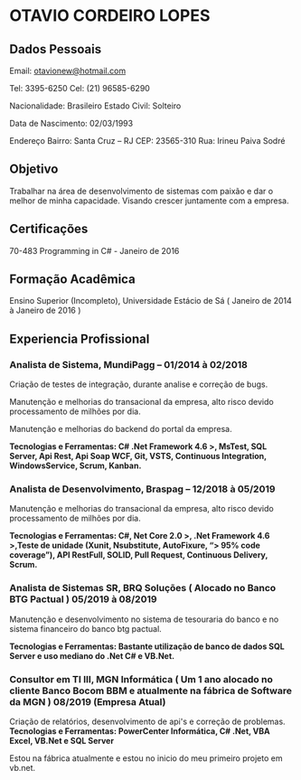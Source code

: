 # OTAVIO CORDEIRO LOPES

## Dados Pessoais

Email: otavionew@hotmail.com

Tel: 3395-6250		Cel: (21) 96585-6290

Nacionalidade: Brasileiro 	Estado Civil: Solteiro

Data de Nascimento: 02/03/1993

Endereço
Bairro: Santa Cruz – RJ 		CEP: 23565-310
Rua: Irineu Paiva Sodré

## Objetivo
Trabalhar na área de desenvolvimento de sistemas com paixão e dar o melhor de minha capacidade. Visando crescer juntamente com a empresa.

## Certificações 
70-483 Programming in C#  - Janeiro de 2016

## Formação Acadêmica
Ensino Superior (Incompleto), Universidade Estácio de Sá ( Janeiro de 2014 à Janeiro de 2016 )

## Experiencia Profissional

### Analista de Sistema, MundiPagg – 01/2014 à 02/2018
Criação de testes de integração, durante analise e correção de bugs.

Manutenção e melhorias do transacional da empresa, alto risco devido processamento de milhões por dia. 

Manutenção e melhorias do backend do portal da empresa.

**Tecnologias e Ferramentas: C# .Net Framework 4.6 >, MsTest, SQL Server, Api Rest, Api Soap WCF, Git, VSTS, Continuous Integration, WindowsService, Scrum, Kanban.**

### Analista de Desenvolvimento, Braspag – 12/2018 à 05/2019
Manutenção e melhorias do transacional da empresa, alto risco devido processamento de milhões por dia.

**Tecnologias e Ferramentas: C#, Net Core 2.0 >, .Net Framework 4.6 >,Teste de unidade (Xunit, Nsubstitute, AutoFixure, “> 95% code coverage”), API RestFull, SOLID, Pull Request, Continuous Delivery, Scrum.**

### Analista de Sistemas SR, BRQ Soluções ( Alocado no Banco BTG Pactual ) 05/2019 à 08/2019
Manutenção e desenvolvimento no sistema de tesouraria do banco e no sistema financeiro do banco btg pactual. 

**Tecnologias e Ferramentas: Bastante utilização de banco de dados SQL Server e uso mediano do .Net C# e VB.Net.**
### Consultor em TI III, MGN Informática ( Um 1 ano alocado no cliente Banco Bocom BBM e atualmente na fábrica de Software da MGN ) 08/2019 (Empresa Atual)
Criação de relatórios, desenvolvimento de api's e correção de problemas.
**Tecnologias e Ferramentas: PowerCenter Informática, C# .Net, VBA Excel, VB.Net e SQL Server**

Estou na fábrica atualmente e estou no inicio do meu primeiro projeto em vb.net.
